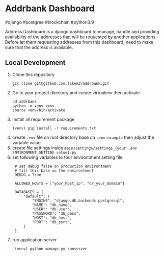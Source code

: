 # Addrbank Dashboard
#django #postgree #blockchain #python3.9

Address Dashboard is a django dashboard to manage, handle and providing availability of the addresses that will be requested by another applications. Before let them requesting addresses from this dashboard, need to make sure that the address is available.

## Local Development
1. Clone this repository
    ```
    git clone git@github.com:likem3/addrbank.git
    ```
2. Go to your project directory and create virtualenv then activate
    ```
    cd addrbank
    python -m venv venv
    source venv/bin/activate
    ```
3. install all requirement package
    ```
    (venv) pip install -r requirements.txt
    ```
4. create ```.env``` file on root directory base on ```.env.example``` then adjust the variable value
5. create file settings inside ```main/settings/settings_{your .env ENVIRONMENT_SETTING value}.py```
6. set following variables to tour environtment setting file
   ```
    # set debug false on production environtment
    # fill this base on the environtment
    DEBUG = True

    ALLOWED_HOSTS = ["your_host_ip", "or_your_domain"]

    DATABASES = {
        "default": {
            "ENGINE": "django.db.backends.postgresql",
            "NAME": "db_name",
            "USER": "db_user",
            "PASSWORD": "db_pass",
            "HOST": "db_host",
            "PORT": "db_port",
        }
    }
   ```
7. run application server
   ```
    (venv) python manage.py runserver
   ```
